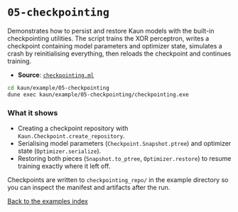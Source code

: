 # `05-checkpointing`

Demonstrates how to persist and restore Kaun models with the built-in
checkpointing utilities. The script trains the XOR perceptron, writes a
checkpoint containing model parameters and optimizer state, simulates a crash
by reinitialising everything, then reloads the checkpoint and continues
training.

- **Source**: [`checkpointing.ml`](./checkpointing.ml)

```bash
cd kaun/example/05-checkpointing
dune exec kaun/example/05-checkpointing/checkpointing.exe
```

### What it shows

- Creating a checkpoint repository with `Kaun.Checkpoint.create_repository`.
- Serialising model parameters (`Checkpoint.Snapshot.ptree`) and optimizer
  state (`Optimizer.serialize`).
- Restoring both pieces (`Snapshot.to_ptree`, `Optimizer.restore`) to resume
  training exactly where it left off.

Checkpoints are written to `checkpointing_repo/` in the example directory so you
can inspect the manifest and artifacts after the run.

[Back to the examples index](../#readme)
